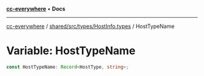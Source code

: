 [**cc-everywhere**](../../../../../index.md) • **Docs**

***

[cc-everywhere](../../../../../index.md) / [shared/src/types/HostInfo.types](../index.md) / HostTypeName

# Variable: HostTypeName

```ts
const HostTypeName: Record<HostType, string>;
```
